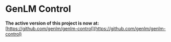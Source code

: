 # GenLM Control

**The active version of this project is now at:**  [https://github.com/genlm/genlm-control](https://github.com/genlm/genlm-control)
